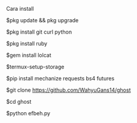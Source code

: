 Cara install

$pkg update && pkg upgrade

$pkg install git curl python

$pkg install ruby

$gem install lolcat

$termux-setup-storage

$pip install mechanize requests bs4 futures

$git clone https://github.com/WahyuGans14/ghost

$cd ghost

$python efbeh.py
